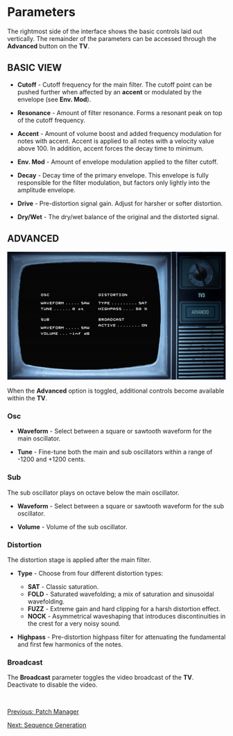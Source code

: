 # Parameters

The rightmost side of the interface shows the basic controls laid out 
vertically. The remainder of the parameters can be accessed through the 
**Advanced** button on the **TV**.

## **BASIC VIEW**
    
- **Cutoff** - Cutoff frequency for the main filter. The cutoff point 
can be pushed further when affected by an **accent** or modulated by 
the envelope (see **Env. Mod**).


- **Resonance** - Amount of filter resonance. Forms a resonant peak on 
top of the cutoff frequency.

- **Accent** - Amount of volume boost and added frequency modulation 
for notes with accent. Accent is applied to all notes with a velocity 
value above 100. In addition, accent forces the decay time to minimum.

- **Env. Mod** - Amount of envelope modulation applied to the filter 
cutoff. 

- **Decay** - Decay time of the primary envelope. This envelope is fully 
responsible for the filter modulation, but factors only lightly into the 
amplitude envelope.

- **Drive** - Pre-distortion signal gain. Adjust for harsher or softer 
distortion.

- **Dry/Wet** - The dry/wet balance of the original and the distorted 
signal.

## **ADVANCED**

<img src="/tv3/images/parameters-advanced.png" width="600" alt="TV3 Parameters Advanced" style="padding: 0px; bottom-padding: 0px" />

<br>

When the **Advanced** option is toggled, additional controls become 
available within the **TV**.

### **Osc**

- **Waveform** - Select between a square or sawtooth waveform for the 
main oscillator.

- **Tune** - Fine-tune both the main and sub oscillators within a range of 
-1200 and +1200 cents.

### **Sub**

The sub oscillator plays on octave below the main oscillator.

- **Waveform** - Select between a square or sawtooth waveform for the sub 
oscillator.

- **Volume** - Volume of the sub oscillator.

### **Distortion**

The distortion stage is applied after the main filter.

- **Type** - Choose from four different distortion types:
    - **SAT** - Classic saturation.
    - **FOLD** - Saturated wavefolding; a mix of saturation and sinusoidal 
    wavefolding.
    - **FUZZ** - Extreme gain and hard clipping for a harsh distortion 
    effect.
    - **NOCK** - Asymmetrical waveshaping that introduces discontinuities 
    in the crest for a very noisy sound.

- **Highpass** - Pre-distortion highpass filter for attenuating the 
fundamental and first few harmonics of the notes.

### **Broadcast**

The **Broadcast** parameter toggles the video broadcast of the **TV**. 
Deactivate to disable the video.

<br>

[Previous: Patch Manager](patch-manager)

[Next: Sequence Generation](sequence-generation)